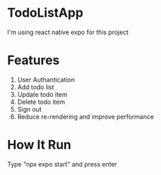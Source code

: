 # TodoListApp

I'm using react native expo for this project

# Features
1. User Authantication
2. Add todo list
3. Update todo item
4. Delete todo item
5. Sign out
6. Reduce re-rendering and improve performance

# How It Run
Type "npx expo start" and press enter

